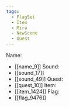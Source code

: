 ```yaml
---
tags:
  - FlagSet
  - Item
  - Mira
  - NewScene
  - Quest
---
```

Name:
- [[name_9]]
Sound:
- [[sound_17]]
- [[sound_49]]
Quest:
- [[quest_10]]
Item:
- [[item_1424]]
Flag:
- [[flag_9476]]
